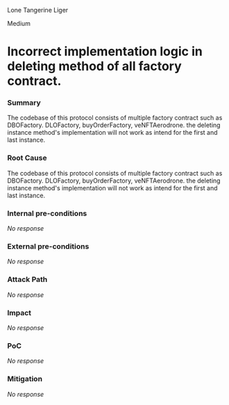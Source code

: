 Lone Tangerine Liger

Medium

# Incorrect implementation logic in deleting method of all factory contract.

### Summary

The codebase of this protocol consists of multiple factory contract such as DBOFactory. DLOFactory, buyOrderFactory, veNFTAerodrone. the deleting instance method's implementation will not work as intend for the first and last instance.

### Root Cause

The codebase of this protocol consists of multiple factory contract such as DBOFactory. DLOFactory, buyOrderFactory, veNFTAerodrone. the deleting instance method's implementation will not work as intend for the first and last instance.

### Internal pre-conditions

_No response_

### External pre-conditions

_No response_

### Attack Path

_No response_

### Impact

_No response_

### PoC

_No response_

### Mitigation

_No response_